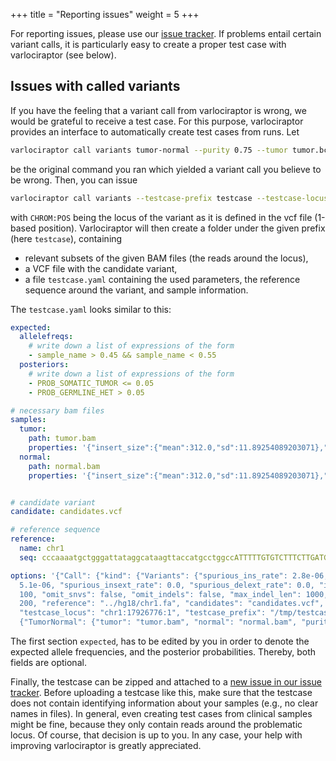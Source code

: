 +++
title = "Reporting issues"
weight = 5
+++

For reporting issues, please use our [issue tracker](https://github.com/varlociraptor/varlociraptor/issues).
If problems entail certain variant calls, it is particularly easy to create a proper test case with varlociraptor (see below).

## Issues with called variants

If you have the feeling that a variant call from varlociraptor is wrong, we would be grateful to receive a test case.
For this purpose, varlociraptor provides an interface to automatically create test cases from runs.
Let

```bash
varlociraptor call variants tumor-normal --purity 0.75 --tumor tumor.bcf --normal normal.bcf
```

be the original command you ran which yielded a variant call you believe to be wrong.
Then, you can issue

```bash
varlociraptor call variants --testcase-prefix testcase --testcase-locus CHROM:POS tumor-normal --purity 0.75 --tumor tumor.bcf --normal normal.bcf
```

with `CHROM:POS` being the locus of the variant as it is defined in the vcf file (1-based position).
Varlociraptor will then create a folder under the given prefix (here `testcase`), containing

* relevant subsets of the given BAM files (the reads around the locus),
* a VCF file with the candidate variant,
* a file `testcase.yaml` containing the used parameters, the reference sequence around the variant, and sample information.

The `testcase.yaml` looks similar to this:

```yaml
expected:
  allelefreqs:
    # write down a list of expressions of the form
    - sample_name > 0.45 && sample_name < 0.55
  posteriors:
    # write down a list of expressions of the form
    - PROB_SOMATIC_TUMOR <= 0.05
    - PROB_GERMLINE_HET > 0.05

# necessary bam files
samples:
  tumor:
    path: tumor.bam
    properties: '{"insert_size":{"mean":312.0,"sd":11.89254089203071},"max_del_cigar_len":30,"max_ins_cigar_len":12,"frac_max_softclip":0.69}'
  normal:
    path: normal.bam
    properties: '{"insert_size":{"mean":312.0,"sd":11.89254089203071},"max_del_cigar_len":30,"max_ins_cigar_len":12,"frac_max_softclip":0.69}'


# candidate variant
candidate: candidates.vcf

# reference sequence
reference:
  name: chr1
  seq: cccaaaatgctgggattataggcataagttaccatgcctggccATTTTTGTGTCTTTCTTGATGAGCAACTGCTCTGTTCCAGCCCTGTGCTGGGCATATTCACATCTTTTTCTTCTCTCTCTCTCTtttctttctttctttctttcttttctttctttctttctttcctttctttctttctttctttctttctttctttctttctttttctttttctttccttccttccttcttcctttctttctttctttctttctttttctttccttccttccttcttccttccttgcttgcttccttccttctttccctccctccctccctccctccttacttccctccctccctctctctttctctttccttctttttctttcgactgtgtcttgttct

options: '{"Call": {"kind": {"Variants": {"spurious_ins_rate": 2.8e-06, "spurious_del_rate":
  5.1e-06, "spurious_insext_rate": 0.0, "spurious_delext_rate": 0.0, "indel_window":
  100, "omit_snvs": false, "omit_indels": false, "max_indel_len": 1000, "max_depth":
  200, "reference": "../hg18/chr1.fa", "candidates": "candidates.vcf", "output": null,
  "testcase_locus": "chr1:17926776:1", "testcase_prefix": "/tmp/testcase", "mode":
  {"TumorNormal": {"tumor": "tumor.bam", "normal": "normal.bam", "purity": 1.0}}}}}}'
```

The first section `expected`, has to be edited by you in order to denote the expected allele frequencies, and the posterior probabilities.
Thereby, both fields are optional.

Finally, the testcase can be zipped and attached to a [new issue in our issue tracker](https://github.com/varlociraptor/varlociraptor/issues).
Before uploading a testcase like this, make sure that the testcase does not contain identifying information about your samples (e.g., no clear names in files).
In general, even creating test cases from clinical samples might be fine, because they only contain reads around the problematic locus.
Of course, that decision is up to you.
In any case, your help with improving varlociraptor is greatly appreciated.
